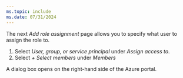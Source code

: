 ```yaml
---
ms.topic: include
ms.date: 07/31/2024
---
```

The next *Add role assignment* page allows you to specify what user to assign the role to.

1. Select *User, group, or service principal* under *Assign access to*.
1. Select *+ Select members* under *Members*

A dialog box opens on the right-hand side of the Azure portal.
